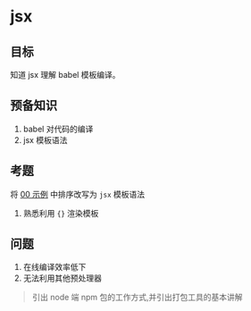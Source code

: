 # jsx

## 目标
知道 jsx 理解 babel 模板编译。

## 预备知识
1. babel 对代码的编译
2. jsx 模板语法

## 考题
将 [00 示例](../00.browser-demo/README.md) 中排序改写为 `jsx` 模板语法

1. 熟悉利用 `{}` 渲染模板

## 问题
1. 在线编译效率低下
2. 无法利用其他预处理器

> 引出 node 端 npm 包的工作方式,并引出打包工具的基本讲解